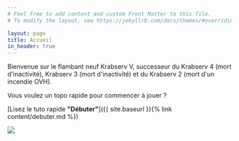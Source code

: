 ```yaml
---
# Feel free to add content and custom Front Matter to this file.
# To modify the layout, see https://jekyllrb.com/docs/themes/#overriding-theme-defaults

layout: page
title: Accueil
in_header: true
---
```


Bienvenue sur le flambant neuf Krabserv V, successeur du Krabserv 4 (mort d'inactivité), Krabserv 3 (mort d'inactivité) et du Krabserv 2 (mort d'un incendie OVH).

Vous voulez un topo rapide pour commencer à jouer ? 

[Lisez le tuto rapide **"Débuter"**]({{ site.baseurl }}{% link content/debuter.md %})

<img src="https://api.loohpjames.com/serverbanner.png?ip=mc.kraby.xyz&offlinemessage=the%20server%20is%20offline%20:(&backgroundurl=https://i.imgur.com/216aFJY.png&name=Krabserv%20V">

